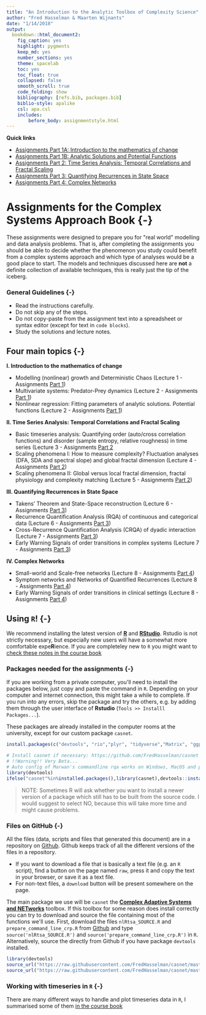 ```yaml
---
title: "An Introduction to the Analytic Toolbox of Complexity Science"
author: "Fred Hasselman & Maarten Wijnants"
date: "1/14/2018"
output: 
  bookdown::html_document2: 
    fig_caption: yes
    highlight: pygments
    keep_md: yes
    number_sections: yes
    theme: spacelab
    toc: yes
    toc_float: true
    collapsed: false
    smooth_scroll: true
    code_folding: show
    bibliography: [refs.bib, packages.bib]
    biblio-style: apalike
    csl: apa.csl
    includes:
        before_body: assignmentstyle.html
---
```





**Quick links**

* [Assignments Part 1A: Introduction to the mathematics of change](https://darwin.pwo.ru.nl/skunkworks/courseware/1718_DCS/assignments/ASSIGNMENTS_P1A.html)
* [Assignments Part 1B: Analytic Solutions and Potential Functions](https://darwin.pwo.ru.nl/skunkworks/courseware/1718_DCS/assignments/ASSIGNMENTS_P1B.html)
* [Assignments Part 2: Time Series Analysis: Temporal Correlations and Fractal Scaling](https://darwin.pwo.ru.nl/skunkworks/courseware/1718_DCS/assignments/ASSIGNMENTS_P2.html)
* [Assignments Part 3: Quantifying Recurrences in State Space](https://darwin.pwo.ru.nl/skunkworks/courseware/1718_DCS/assignments/ASSIGNMENTS_P3.html)
* [Assignments Part 4: Complex Networks](https://darwin.pwo.ru.nl/skunkworks/courseware/1718_DCS/assignments/ASSIGNMENTS_P4.html)


# **Assignments for the Complex Systems Approach Book** {-}

These assignments were designed to prepare you for "real world" modelling and data analysis problems. That is, after completing the assignments you should be able to decide whether the phenomenon you study could benefit from a complex systems approach and which type of analyses would be a good place to start. The models and techniques discussed here are **not** a definite collection of available techniques, this is really just the tip of the iceberg.

### General Guidelines {-}

* Read the instructions carefully.
* Do not skip any of the steps.
* Do not copy-paste from the assignment text into a spreadsheet or syntax editor (except for text in `code blocks`).
* Study the solutions and lecture notes.





## **Four main topics** {-}

**I. Introduction to the mathematics of change**

- Modelling (nonlinear) growth and Deterministic Chaos (Lecture 1 - Assignments [Part 1]((https://darwin.pwo.ru.nl/skunkworks/courseware/1718_DCS/assignments/ASSIGNMENTS_P1A.html)))
- Multivariate systems: Predator-Prey dynamics (Lecture 2 - Assignments [Part 1]((https://darwin.pwo.ru.nl/skunkworks/courseware/1718_DCS/assignments/ASSIGNMENTS_P1A.html)))
- Nonlinear regression: Fitting parameters of analytic solutions. Potential functions (Lecture 2 - Assignments [Part 1]((https://darwin.pwo.ru.nl/skunkworks/courseware/1718_DCS/assignments/ASSIGNMENTS_P1B.html)))

**II. Time Series Analysis: Temporal Correlations and Fractal Scaling**

- Basic timeseries analysis: Quantifying order (auto/cross correlation functions) and disorder (sample entropy, relative roughness) in time series (Lecture 3 - Assignments [Part 2]((https://darwin.pwo.ru.nl/skunkworks/courseware/1718_DCS/assignments/ASSIGNMENTS_P2.html))
- Scaling phenomena I: How to measure complexity? Fluctuation analyses (DFA, SDA and spectral slope) and global fractal dimension (Lecture 4 - Assignments [Part 2](https://darwin.pwo.ru.nl/skunkworks/courseware/1718_DCS/assignments/ASSIGNMENTS_P2.html))
- Scaling phenomena II: Global versus local fractal dimension, fractal physiology and complexity matching (Lecture 5 - Assignments [Part 2](https://darwin.pwo.ru.nl/skunkworks/courseware/1718_DCS/assignments/ASSIGNMENTS_P2.html))

**III. Quantifying Recurrences in State Space**

- Takens’ Theorem and State-Space reconstruction (Lecture 6 - Assignments [Part 3]((https://darwin.pwo.ru.nl/skunkworks/courseware/1718_DCS/assignments/ASSIGNMENTS_P3.html)))
- Recurrence Quantification Analysis (RQA) of continuous and categorical data (Lecture 6 - Assignments [Part 3]((https://darwin.pwo.ru.nl/skunkworks/courseware/1718_DCS/assignments/ASSIGNMENTS_P3.html)))
- Cross-Recurrence Quantification Analysis (CRQA) of dyadic interaction (Lecture 7 - Assignments [Part 3]((https://darwin.pwo.ru.nl/skunkworks/courseware/1718_DCS/assignments/ASSIGNMENTS_P3.html)))
- Early Warning Signals of order transitions in complex systems (Lecture 7 - Assignments [Part 3]((https://darwin.pwo.ru.nl/skunkworks/courseware/1718_DCS/assignments/ASSIGNMENTS_P3.html)))

**IV. Complex Networks**

- Small-world and Scale-free networks (Lecture 8 - Assignments [Part 4](https://darwin.pwo.ru.nl/skunkworks/courseware/1718_DCS/assignments/ASSIGNMENTS_P4.html))
- Symptom networks and Networks of Quantified Recurrences (Lecture 8 - Assignments [Part 4](https://darwin.pwo.ru.nl/skunkworks/courseware/1718_DCS/assignments/ASSIGNMENTS_P4.html))
- Early Warning Signals of order transitions in clinical settings (Lecture 8 - Assignments [Part 4](https://darwin.pwo.ru.nl/skunkworks/courseware/1718_DCS/assignments/ASSIGNMENTS_P4.html))


## Using `R`! {-}

We recommend installing the latest version of [**R**](https://www.r-project.org) and [**RStudio**](https://www.rstudio.com). Rstudio is not strictly necessary, but especially new users will have a somewhat more comfortable expe**R**ience. If you are completeley new to `R` you might want to [check these notes in the course book](https://darwin.pwo.ru.nl/skunkworks/courseware/1718_DCS/some-notes-on-using-r.html)


### Packages needed for the assignments {-}

If you are working from a private computer, you'll need to install the packages below, just copy and paste the command in `R`. Depending on your computer and internet connection, this might take a while to complete. If you run into any errors, skip the package and try the others, e.g. by adding them through the user interface of **Rstudio** (`Tools >> Installl Packages...`).

These packages are already installed in the computer rooms at the university, except for our custom package `casnet`.


```r
install.packages(c("devtools", "rio","plyr", "tidyverse","Matrix", "ggplot2", "lattice", "latticeExtra", "grid", "gridExtra", "scales", "dygraphs","rgl", "plot3D","fractal", "nonlinearTseries", "crqa","signal", "sapa", "ifultools", "pracma", "nlme", "lme4", "lmerTest", "minpack.lm", "igraph","qgraph","graphicalVAR","bootGraph","IsingSampler","IsingFit"), dependencies = TRUE)

# Install casnet if necessary: https://github.com/FredHasselman/casnet
# !!Warning!! Very Beta...
# Auto config of Marwan's commandline rqa works on Windows, MacOS and probably Linux as well
library(devtools)
ifelse("casnet"%in%installed.packages(),library(casnet),devtools::install_github("FredHasselman/casnet"))
```

> NOTE: Sometimes R will ask whether you want to install a newer version of a package which still has to be built from the source code. I would suggest to select NO, because this will take more time and might cause problems. 


### Files on GitHub {-}

All the files (data, scripts and files that generated this document) are in a repository on [Github](https://github.com/FredHasselman/The-Complex-Systems-Approach-Book). Github keeps track of all the different versions of the files in a repository.

* If you want to download a file that is basically a text file (e.g. an `R` script), find a button on the page named `raw`, press it and copy the text in your browser, or save it as a text file.
* For non-text files, a `download` button will be present somewhere on the page.

The main package we use will be `casnet` the [**Complex Adaptive Systems and NETworks**](https://github.com/FredHasselman/casnet) toolbox. If this toolbox for some reason does install correctly you can try to download and source the file containing most of the functions we'll use.
First, download the files `nlRtsa_SOURCE.R` and `prepare_command_line_crp.R` from [Github](https://github.com/FredHasselman/casnet/R) and type `source('nlRtsa_SOURCE.R')` and `source('prepare_command_line_crp.R')` in `R`. Alternatively, source the directly from Github if you have package `devtools` installed.

```r
library(devtools)
source_url("https://raw.githubusercontent.com/FredHasselman/casnet/master/R/prepare_command_line_crp.R")
source_url("https://raw.githubusercontent.com/FredHasselman/casnet/master/R/nlRtsa_SOURCE.R")
```

### Working with timeseries in `R` {-}

There are many different ways to handle and plot timeseries data in `R`, I summarised some of them [in the course book](https://darwin.pwo.ru.nl/skunkworks/courseware/1718_DCS/plotTS.html)

